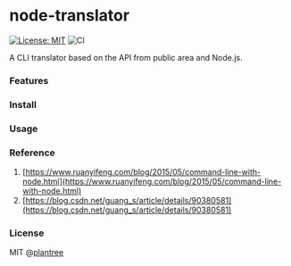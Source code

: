 # node-translator
[![License: MIT](https://img.shields.io/badge/License-MIT-yellow.svg)](https://opensource.org/licenses/MIT) ![CI](https://github.com/plantree/node-translator/workflows/CI/badge.svg)

A CLI translator based on the API from public area and Node.js.

### Features

### Install

### Usage

### Reference
1. [https://www.ruanyifeng.com/blog/2015/05/command-line-with-node.html](https://www.ruanyifeng.com/blog/2015/05/command-line-with-node.html)
2. [https://blog.csdn.net/guang_s/article/details/90380581](https://blog.csdn.net/guang_s/article/details/90380581)

### License

MIT @[plantree](https://plantree.me)
